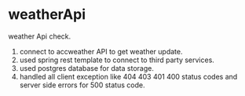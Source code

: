 # weatherApi
weather Api check.

1. connect to accweather API to get weather update. 
2. used spring rest template to connect to third party services.
3. used postgres database for data storage.
4. handled all client exception like 404 403 401 400 status codes and server side errors for 500 status code.
